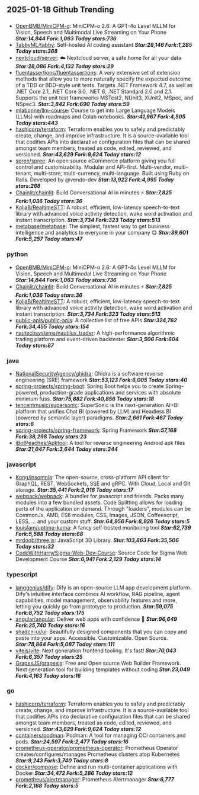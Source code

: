 ## 2025-01-18 Github Trending

### 
* [OpenBMB/MiniCPM-o](https://github.com/OpenBMB/MiniCPM-o): MiniCPM-o 2.6: A GPT-4o Level MLLM for Vision, Speech and Multimodal Live Streaming on Your Phone ***Star:14,844 Fork:1,063 Today stars:736***
* [TabbyML/tabby](https://github.com/TabbyML/tabby): Self-hosted AI coding assistant ***Star:28,146 Fork:1,285 Today stars:368***
* [nextcloud/server](https://github.com/nextcloud/server): ☁️ Nextcloud server, a safe home for all your data ***Star:28,086 Fork:4,132 Today stars:29***
* [fluentassertions/fluentassertions](https://github.com/fluentassertions/fluentassertions): A very extensive set of extension methods that allow you to more naturally specify the expected outcome of a TDD or BDD-style unit tests. Targets .NET Framework 4.7, as well as .NET Core 2.1, .NET Core 3.0, .NET 6, .NET Standard 2.0 and 2.1. Supports the unit test frameworks MSTest2, NUnit3, XUnit2, MSpec, and NSpec3. ***Star:3,842 Fork:690 Today stars:59***
* [mlabonne/llm-course](https://github.com/mlabonne/llm-course): Course to get into Large Language Models (LLMs) with roadmaps and Colab notebooks. ***Star:41,967 Fork:4,505 Today stars:443***
* [hashicorp/terraform](https://github.com/hashicorp/terraform): Terraform enables you to safely and predictably create, change, and improve infrastructure. It is a source-available tool that codifies APIs into declarative configuration files that can be shared amongst team members, treated as code, edited, reviewed, and versioned. ***Star:43,629 Fork:9,624 Today stars:12***
* [spree/spree](https://github.com/spree/spree): An open source eCommerce platform giving you full control and customizability. Modular and API-first. Multi-vendor, multi-tenant, multi-store, multi-currency, multi-language. Built using Ruby on Rails. Developed by @vendo-dev ***Star:13,922 Fork:4,995 Today stars:268***
* [Chainlit/chainlit](https://github.com/Chainlit/chainlit): Build Conversational AI in minutes ⚡️ ***Star:7,825 Fork:1,036 Today stars:36***
* [KoljaB/RealtimeSTT](https://github.com/KoljaB/RealtimeSTT): A robust, efficient, low-latency speech-to-text library with advanced voice activity detection, wake word activation and instant transcription. ***Star:3,734 Fork:323 Today stars:513***
* [metabase/metabase](https://github.com/metabase/metabase): The simplest, fastest way to get business intelligence and analytics to everyone in your company 😋 ***Star:39,601 Fork:5,257 Today stars:47***

### python
* [OpenBMB/MiniCPM-o](https://github.com/OpenBMB/MiniCPM-o): MiniCPM-o 2.6: A GPT-4o Level MLLM for Vision, Speech and Multimodal Live Streaming on Your Phone ***Star:14,844 Fork:1,063 Today stars:736***
* [Chainlit/chainlit](https://github.com/Chainlit/chainlit): Build Conversational AI in minutes ⚡️ ***Star:7,825 Fork:1,036 Today stars:36***
* [KoljaB/RealtimeSTT](https://github.com/KoljaB/RealtimeSTT): A robust, efficient, low-latency speech-to-text library with advanced voice activity detection, wake word activation and instant transcription. ***Star:3,734 Fork:323 Today stars:513***
* [public-apis/public-apis](https://github.com/public-apis/public-apis): A collective list of free APIs ***Star:324,762 Fork:34,455 Today stars:154***
* [nautechsystems/nautilus_trader](https://github.com/nautechsystems/nautilus_trader): A high-performance algorithmic trading platform and event-driven backtester ***Star:3,506 Fork:604 Today stars:87***

### java
* [NationalSecurityAgency/ghidra](https://github.com/NationalSecurityAgency/ghidra): Ghidra is a software reverse engineering (SRE) framework ***Star:53,123 Fork:6,005 Today stars:40***
* [spring-projects/spring-boot](https://github.com/spring-projects/spring-boot): Spring Boot helps you to create Spring-powered, production-grade applications and services with absolute minimum fuss. ***Star:75,882 Fork:40,856 Today stars:18***
* [tencentmusic/supersonic](https://github.com/tencentmusic/supersonic): SuperSonic is the next-generation AI+BI platform that unifies Chat BI (powered by LLM) and Headless BI (powered by semantic layer) paradigms. ***Star:2,661 Fork:467 Today stars:6***
* [spring-projects/spring-framework](https://github.com/spring-projects/spring-framework): Spring Framework ***Star:57,168 Fork:38,298 Today stars:23***
* [iBotPeaches/Apktool](https://github.com/iBotPeaches/Apktool): A tool for reverse engineering Android apk files ***Star:21,047 Fork:3,644 Today stars:244***

### javascript
* [Kong/insomnia](https://github.com/Kong/insomnia): The open-source, cross-platform API client for GraphQL, REST, WebSockets, SSE and gRPC. With Cloud, Local and Git storage. ***Star:35,441 Fork:2,016 Today stars:17***
* [webpack/webpack](https://github.com/webpack/webpack): A bundler for javascript and friends. Packs many modules into a few bundled assets. Code Splitting allows for loading parts of the application on demand. Through "loaders", modules can be CommonJs, AMD, ES6 modules, CSS, Images, JSON, Coffeescript, LESS, ... and your custom stuff. ***Star:64,956 Fork:8,926 Today stars:5***
* [louislam/uptime-kuma](https://github.com/louislam/uptime-kuma): A fancy self-hosted monitoring tool ***Star:62,739 Fork:5,588 Today stars:68***
* [mrdoob/three.js](https://github.com/mrdoob/three.js): JavaScript 3D Library. ***Star:103,863 Fork:35,506 Today stars:32***
* [CodeWithHarry/Sigma-Web-Dev-Course](https://github.com/CodeWithHarry/Sigma-Web-Dev-Course): Source Code for Sigma Web Development Course ***Star:6,941 Fork:2,129 Today stars:14***

### typescript
* [langgenius/dify](https://github.com/langgenius/dify): Dify is an open-source LLM app development platform. Dify's intuitive interface combines AI workflow, RAG pipeline, agent capabilities, model management, observability features and more, letting you quickly go from prototype to production. ***Star:59,075 Fork:8,752 Today stars:175***
* [angular/angular](https://github.com/angular/angular): Deliver web apps with confidence 🚀 ***Star:96,649 Fork:25,740 Today stars:16***
* [shadcn-ui/ui](https://github.com/shadcn-ui/ui): Beautifully designed components that you can copy and paste into your apps. Accessible. Customizable. Open Source. ***Star:78,864 Fork:5,087 Today stars:111***
* [vitejs/vite](https://github.com/vitejs/vite): Next generation frontend tooling. It's fast! ***Star:70,043 Fork:6,357 Today stars:25***
* [GrapesJS/grapesjs](https://github.com/GrapesJS/grapesjs): Free and Open source Web Builder Framework. Next generation tool for building templates without coding ***Star:23,049 Fork:4,163 Today stars:16***

### go
* [hashicorp/terraform](https://github.com/hashicorp/terraform): Terraform enables you to safely and predictably create, change, and improve infrastructure. It is a source-available tool that codifies APIs into declarative configuration files that can be shared amongst team members, treated as code, edited, reviewed, and versioned. ***Star:43,629 Fork:9,624 Today stars:12***
* [containers/podman](https://github.com/containers/podman): Podman: A tool for managing OCI containers and pods. ***Star:24,597 Fork:2,477 Today stars:16***
* [prometheus-operator/prometheus-operator](https://github.com/prometheus-operator/prometheus-operator): Prometheus Operator creates/configures/manages Prometheus clusters atop Kubernetes ***Star:9,243 Fork:3,740 Today stars:8***
* [docker/compose](https://github.com/docker/compose): Define and run multi-container applications with Docker ***Star:34,472 Fork:5,286 Today stars:12***
* [prometheus/alertmanager](https://github.com/prometheus/alertmanager): Prometheus Alertmanager ***Star:6,777 Fork:2,188 Today stars:5***
